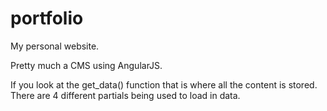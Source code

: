 portfolio
=========

My personal website.

Pretty much a CMS using AngularJS. 

If you look at the get_data() function that is where all the content is stored.
There are 4 different partials being used to load in data. 
